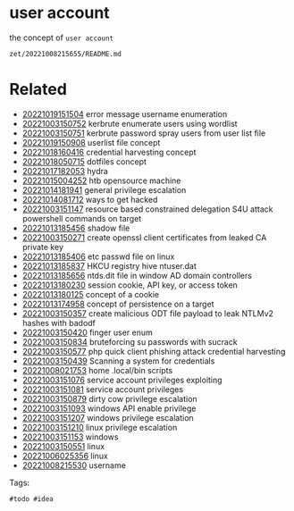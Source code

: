 # user account

the concept of `user account`

` zet/20221008215655/README.md `

# Related

- [20221019151504](/zet/20221019151504/README.md) error message username enumeration
- [20221003150752](/zet/20221003150752/README.md) kerbrute enumerate users using wordlist
- [20221003150751](/zet/20221003150751/README.md) kerbrute password spray users from user list file
- [20221019150908](/zet/20221019150908/README.md) userlist file concept
- [20221018160416](/zet/20221018160416/README.md) credential harvesting concept
- [20221018050715](/zet/20221018050715/README.md) dotfiles concept
- [20221017182053](/zet/20221017182053/README.md) hydra
- [20221015004252](/zet/20221015004252/README.md) htb opensource machine
- [20221014181941](/zet/20221014181941/README.md) general privilege escalation
- [20221014081712](/zet/20221014081712/README.md) ways to get hacked
- [20221003151147](/zet/20221003151147/README.md) resource based constrained delegation S4U attack powershell commands on target
- [20221013185456](/zet/20221013185456/README.md) shadow file
- [20221003150271](/zet/20221003150271/README.md) create openssl client certificates from leaked CA private key
- [20221013185406](/zet/20221013185406/README.md) etc passwd file on linux
- [20221013185837](/zet/20221013185837/README.md) HKCU registry hive ntuser.dat
- [20221013185656](/zet/20221013185656/README.md) ntds.dit file in window AD domain controllers
- [20221013180230](/zet/20221013180230/README.md) session cookie, API key, or access token
- [20221013180125](/zet/20221013180125/README.md) concept of a cookie
- [20221013174958](/zet/20221013174958/README.md) concept of persistence on a target
- [20221003150357](/zet/20221003150357/README.md) create malicious ODT file payload to leak NTLMv2 hashes with badodf
- [20221003150420](/zet/20221003150420/README.md) finger user enum
- [20221003150834](/zet/20221003150834/README.md) bruteforcing su passwords with sucrack
- [20221003150577](/zet/20221003150577/README.md) php quick client phishing attack credential harvesting
- [20221003150439](/zet/20221003150439/README.md) Scanning a system for credentials
- [20221008021753](/zet/20221008021753/README.md) home .local/bin scripts
- [20221003151076](/zet/20221003151076/README.md) service account privileges exploiting
- [20221003151081](/zet/20221003151081/README.md) service account privileges
- [20221003150879](/zet/20221003150879/README.md) dirty cow privilege escalation
- [20221003151093](/zet/20221003151093/README.md) windows API enable privilege
- [20221003151207](/zet/20221003151207/README.md) windows privilege escalation
- [20221003151210](/zet/20221003151210/README.md) linux privilege escalation
- [20221003151153](/zet/20221003151153/README.md) windows
- [20221003150551](/zet/20221003150551/README.md) linux
- [20221006025356](/zet/20221006025356/README.md) linux
- [20221008215530](/zet/20221008215530/README.md) username

Tags:

    #todo #idea
